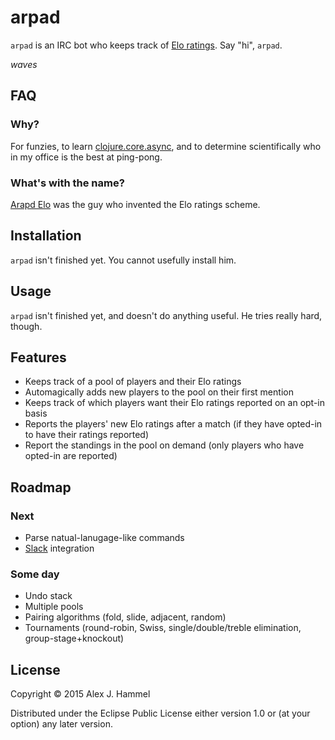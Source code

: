 # arpad

`arpad` is an IRC bot who keeps track of [Elo ratings](https://en.wikipedia.org/wiki/Elo_rating_system). Say "hi", `arpad`.

_waves_

## FAQ

### Why?

For funzies, to learn [clojure.core.async](https://github.com/clojure/core.async), and to determine scientifically who in my office is the best at ping-pong.

### What's with the name?

[Arapd Elo](https://en.wikipedia.org/wiki/Arpad_Elo) was the guy who invented the Elo ratings scheme.

## Installation

`arpad` isn't finished yet. You cannot usefully install him.

## Usage

`arpad` isn't finished yet, and doesn't do anything useful. He tries really hard, though.

## Features

* Keeps track of a pool of players and their Elo ratings
* Automagically adds new players to the pool on their first mention
* Keeps track of which players want their Elo ratings reported on an opt-in basis
* Reports the players' new Elo ratings after a match (if they have opted-in to have their ratings reported)
* Report the standings in the pool on demand (only players who have opted-in are reported)

## Roadmap

### Next

* Parse natual-lanugage-like commands
* [Slack](https://slack.com/) integration

### Some day

* Undo stack
* Multiple pools
* Pairing algorithms (fold, slide, adjacent, random)
* Tournaments (round-robin, Swiss, single/double/treble elimination, group-stage+knockout)

## License

Copyright © 2015 Alex J. Hammel

Distributed under the Eclipse Public License either version 1.0 or (at
your option) any later version.
